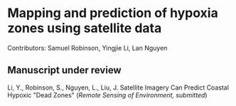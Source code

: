 

# Mapping and prediction of hypoxia zones using satellite data


Contributors: Samuel Robinson, Yingjie Li, Lan Nguyen 


## Manuscript under review

Li, Y., Robinson, S., Nguyen, L., Liu, J. Satellite Imagery Can Predict Coastal Hypoxic "Dead Zones" (*Remote Sensing of Environment, submitted*)

